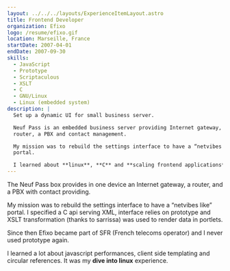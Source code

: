 ```yaml
---
layout: ../../../layouts/ExperienceItemLayout.astro
title: Frontend Developer
organization: Efixo
logo: /resume/efixo.gif
location: Marseille, France
startDate: 2007-04-01
endDate: 2007-09-30
skills:
  - JavaScript
  - Prototype
  - Scriptaculous
  - XSLT
  - C
  - GNU/Linux
  - Linux (embedded system)
description: |
  Set up a dynamic UI for small business server.

  Neuf Pass is an embedded business server providing Internet gateway, a
  router, a PBX and contact management.

  My mission was to rebuild the settings interface to have a “netvibes like”
  portal.

  I learned about **linux**, **C** and **scaling frontend applications**.
---
```


The Neuf Pass box provides in one device an Internet gateway, a router, and a
PBX with contact providing.

My mission was to rebuild the settings interface to have a “netvibes like”
portal. I specified a C api serving XML, interface relies on prototype and XSLT
transformation (thanks to sarrissa) was used to render data in portlets.

Since then Efixo became part of SFR (French telecoms operator) and I never used
prototype again.

I learned a lot about javascript performances, client side templating and
circular references. It was my **dive into linux** experience.
